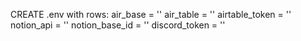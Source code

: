 CREATE .env with rows:
    air_base = ''
    air_table = ''
    airtable_token = ''
    notion_api = ''
    notion_base_id = ''
    discord_token = ''